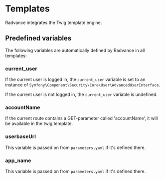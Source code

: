 # Templates

Radvance integrates the Twig template engine.

## Predefined variables

The following variables are automatically defined by Radvance in all templates:

### current_user

If the current user is logged in, the `current_user` variable is set to an
instance of `Symfony\Component\Security\Core\User\AdvancedUserInterface`.

If the current user is not logged in, the `current_user` variable is undefined.

### accountName

If the current route contains a GET-parameter called 'accountName', it will be available
in the twig template.

### userbaseUrl

This variable is passed on from `parameters.yaml` if it's defined there.

### app_name

This variable is passed on from `parameters.yaml` if it's defined there.
